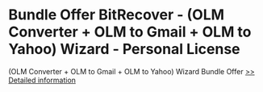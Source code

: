 # Bundle Offer BitRecover - (OLM Converter + OLM to Gmail + OLM to Yahoo) Wizard - Personal License
(OLM Converter + OLM to Gmail + OLM to Yahoo) Wizard Bundle Offer
[>> Detailed information](https://secure.shareit.com/shareit/product.html?productid=300998742&affiliateid=200057808)